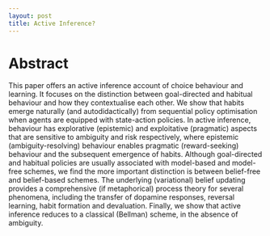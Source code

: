 ```yaml
---
layout: post
title: Active Inference?
---
```

# Abstract
This paper offers an active inference account of choice behaviour and learning. It focuses on the distinction between goal-directed and habitual behaviour and how they contextualise each other. We show that habits emerge naturally (and autodidactically) from sequential policy optimisation when agents are equipped with state-action policies. In active inference, behaviour has explorative (epistemic) and exploitative (pragmatic) aspects that are sensitive to ambiguity and risk respectively, where epistemic (ambiguity-resolving) behaviour enables pragmatic (reward-seeking) behaviour and the subsequent emergence of habits. Although goal-directed and habitual policies are usually associated with model-based and model-free schemes, we find the more important distinction is between belief-free and belief-based schemes. The underlying (variational) belief updating provides a comprehensive (if metaphorical) process theory for several phenomena, including the transfer of dopamine responses, reversal learning, habit formation and devaluation. Finally, we show that active inference reduces to a classical (Bellman) scheme, in the absence of ambiguity.
